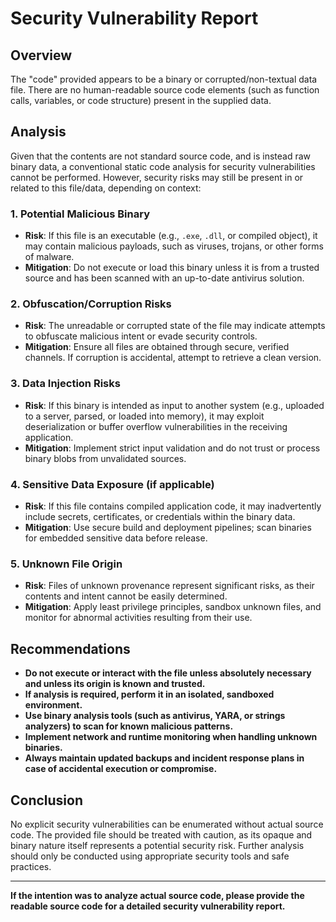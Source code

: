 # Security Vulnerability Report

## Overview

The "code" provided appears to be a binary or corrupted/non-textual data file. There are no human-readable source code elements (such as function calls, variables, or code structure) present in the supplied data.

## Analysis

Given that the contents are not standard source code, and is instead raw binary data, a conventional static code analysis for security vulnerabilities cannot be performed. However, security risks may still be present in or related to this file/data, depending on context:

### 1. **Potential Malicious Binary**
   - **Risk**: If this file is an executable (e.g., `.exe`, `.dll`, or compiled object), it may contain malicious payloads, such as viruses, trojans, or other forms of malware.
   - **Mitigation**: Do not execute or load this binary unless it is from a trusted source and has been scanned with an up-to-date antivirus solution.

### 2. **Obfuscation/Corruption Risks**
   - **Risk**: The unreadable or corrupted state of the file may indicate attempts to obfuscate malicious intent or evade security controls.
   - **Mitigation**: Ensure all files are obtained through secure, verified channels. If corruption is accidental, attempt to retrieve a clean version.

### 3. **Data Injection Risks**
   - **Risk**: If this binary is intended as input to another system (e.g., uploaded to a server, parsed, or loaded into memory), it may exploit deserialization or buffer overflow vulnerabilities in the receiving application.
   - **Mitigation**: Implement strict input validation and do not trust or process binary blobs from unvalidated sources.

### 4. **Sensitive Data Exposure (if applicable)**
   - **Risk**: If this file contains compiled application code, it may inadvertently include secrets, certificates, or credentials within the binary data.
   - **Mitigation**: Use secure build and deployment pipelines; scan binaries for embedded sensitive data before release.

### 5. **Unknown File Origin**
   - **Risk**: Files of unknown provenance represent significant risks, as their contents and intent cannot be easily determined.
   - **Mitigation**: Apply least privilege principles, sandbox unknown files, and monitor for abnormal activities resulting from their use.

## Recommendations

- **Do not execute or interact with the file unless absolutely necessary and unless its origin is known and trusted.**
- **If analysis is required, perform it in an isolated, sandboxed environment.**
- **Use binary analysis tools (such as antivirus, YARA, or strings analyzers) to scan for known malicious patterns.**
- **Implement network and runtime monitoring when handling unknown binaries.**
- **Always maintain updated backups and incident response plans in case of accidental execution or compromise.**

## Conclusion

No explicit security vulnerabilities can be enumerated without actual source code. The provided file should be treated with caution, as its opaque and binary nature itself represents a potential security risk. Further analysis should only be conducted using appropriate security tools and safe practices.

---

**If the intention was to analyze actual source code, please provide the readable source code for a detailed security vulnerability report.**